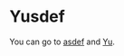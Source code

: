 # Yusdef
You can go to [asdef](https://github.com/ManzhouYang/asdef) and [Yu](https://github.com/MandiYang/MandiRepo).
